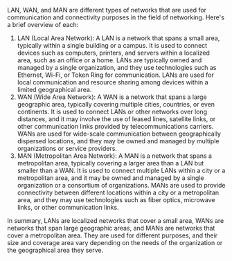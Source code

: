 LAN, WAN, and MAN are different types of networks that are used for communication and connectivity purposes in the field of networking. Here's a brief overview of each:

1. LAN (Local Area Network): A LAN is a network that spans a small area, typically within a single building or a campus. It is used to connect devices such as computers, printers, and servers within a localized area, such as an office or a home. LANs are typically owned and managed by a single organization, and they use technologies such as Ethernet, Wi-Fi, or Token Ring for communication. LANs are used for local communication and resource sharing among devices within a limited geographical area.
2. WAN (Wide Area Network): A WAN is a network that spans a large geographic area, typically covering multiple cities, countries, or even continents. It is used to connect LANs or other networks over long distances, and it may involve the use of leased lines, satellite links, or other communication links provided by telecommunications carriers. WANs are used for wide-scale communication between geographically dispersed locations, and they may be owned and managed by multiple organizations or service providers.
3. MAN (Metropolitan Area Network): A MAN is a network that spans a metropolitan area, typically covering a larger area than a LAN but smaller than a WAN. It is used to connect multiple LANs within a city or a metropolitan area, and it may be owned and managed by a single organization or a consortium of organizations. MANs are used to provide connectivity between different locations within a city or a metropolitan area, and they may use technologies such as fiber optics, microwave links, or other communication links.

In summary, LANs are localized networks that cover a small area, WANs are networks that span large geographic areas, and MANs are networks that cover a metropolitan area. They are used for different purposes, and their size and coverage area vary depending on the needs of the organization or the geographical area they serve.